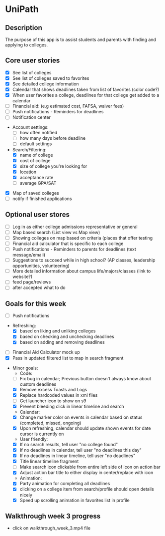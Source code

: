 # UniPath

## Description
The purpose of this app is to assist students and parents with finding and applying to colleges. 

## Core user stories
- [X] See list of colleges
- [X] See list of colleges saved to favorites
- [X] See detailed college information
- [X] Calendar that shows deadlines taken from list of favorites (color code?)
- [X] When user favorites a college, deadlines for that college get added to a calendar
- [ ] Financial aid: (e.g estimated cost, FAFSA, waiver fees)
- [ ] Push notifications - Reminders for deadlines
- [ ] Notification center
- Account settings:
  - [ ] how often notified
  - [ ] how many days before deadline
  - [ ] default settings
- Search/Filtering:
  - [X] name of college
  - [X] cost of college
  - [X] size of college you're looking for
  - [X] location
  - [X] acceptance rate
  - [ ] average GPA/SAT
- [X] Map of saved colleges
- [ ] notify if finished applications

## Optional user stores
- [ ] Log in as either college admissions representative or general
- [ ] Map based search (List view vs Map view)
- [ ] Showing colleges on map based on criteria (places that offer testing
- [ ] Financial aid calculator that is specific to each college
- [ ] Push notifications - Reminders to parents for deadlines (text message/email)
- [ ] Suggestions to succeed while in high school? (AP classes, leadership opportunities, volunteering)
- [ ] More detailed information about campus life/majors/classes (link to website?)
- [ ] feed page/reviews
- [ ] after accepted what to do

## Goals for this week
- [ ] Push notifications
- Refreshing: 
  - [X] based on liking and unliking colleges
  - [X] based on checking and unchecking deadlines
  - [X] based on adding and removing deadlines
- [ ] Financial Aid Calculator mock up
- [X] Pass in updated filtered list to map in search fragment
- Minor goals:
  - Code: 
  - [ ] Fix bug in calendar; Previous button doesn't always know about custom deadlines 
  - [X] Remove excess Toasts and Logs
  - [X] Replace hardcoded values in xml files
  - [ ] Get launcher icon to show on s9
  - [X] Prevent bleeding click in linear timeline and search
  - Calendar: 
  - [X] Change marker color on events in calendar based on status (completed, missed, ongoing)
  - [X] Upon refreshing, calendar should update shown events for date cursor is currently on
  - User friendly:
  - [X] If no search results, tell user "no college found"
  - [X] If no deadlines in calendar, tell user "no deadlines this day"
  - [X] If no deadlines in linear timeline, tell user "no deadlines"
  - [X] Title linear timeline fragment
  - [ ] Make search icon clickable from entire left side of icon on action bar
  - [X] Adjust action bar title to either display in center/replace with icon
  - Animation: 
  - [X] Party animation for completing all deadlines
  - [X] clicking on a college item from search/profile should open details nicely
  - [X] Speed up scrolling animation in favorites list in profile

## Walkthrough week 3 progress
- click on walkthrough_week_3.mp4 file
